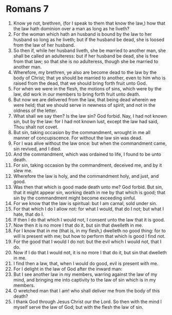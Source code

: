 ﻿# Romans 7
1. Know ye not, brethren, (for I speak to them that know the law,) how that the law hath dominion over a man as long as he liveth? 
2. For the woman which hath an husband is bound by the law to her husband so long as he liveth; but if the husband be dead, she is loosed from the law of her husband. 
3. So then if, while her husband liveth, she be married to another man, she shall be called an adulteress: but if her husband be dead, she is free from that law; so that she is no adulteress, though she be married to another man. 
4. Wherefore, my brethren, ye also are become dead to the law by the body of Christ; that ye should be married to another, even to him who is raised from the dead, that we should bring forth fruit unto God. 
5. For when we were in the flesh, the motions of sins, which were by the law, did work in our members to bring forth fruit unto death. 
6. But now we are delivered from the law, that being dead wherein we were held; that we should serve in newness of spirit, and not in the oldness of the letter. 
7. What shall we say then? Is the law sin? God forbid. Nay, I had not known sin, but by the law: for I had not known lust, except the law had said, Thou shalt not covet. 
8. But sin, taking occasion by the commandment, wrought in me all manner of concupiscence. For without the law sin was dead. 
9. For I was alive without the law once: but when the commandment came, sin revived, and I died. 
10. And the commandment, which was ordained to life, I found to be unto death. 
11. For sin, taking occasion by the commandment, deceived me, and by it slew me. 
12. Wherefore the law is holy, and the commandment holy, and just, and good. 
13. Was then that which is good made death unto me? God forbid. But sin, that it might appear sin, working death in me by that which is good; that sin by the commandment might become exceeding sinful. 
14. For we know that the law is spiritual: but I am carnal, sold under sin. 
15. For that which I do I allow not: for what I would, that do I not; but what I hate, that do I. 
16. If then I do that which I would not, I consent unto the law that it is good. 
17. Now then it is no more I that do it, but sin that dwelleth in me. 
18. For I know that in me (that is, in my flesh,) dwelleth no good thing: for to will is present with me; but how to perform that which is good I find not. 
19. For the good that I would I do not: but the evil which I would not, that I do. 
20. Now if I do that I would not, it is no more I that do it, but sin that dwelleth in me. 
21. I find then a law, that, when I would do good, evil is present with me. 
22. For I delight in the law of God after the inward man: 
23. But I see another law in my members, warring against the law of my mind, and bringing me into captivity to the law of sin which is in my members. 
24. O wretched man that I am! who shall deliver me from the body of this death? 
25. I thank God through Jesus Christ our the Lord. So then with the mind I myself serve the law of God; but with the flesh the law of sin. 
